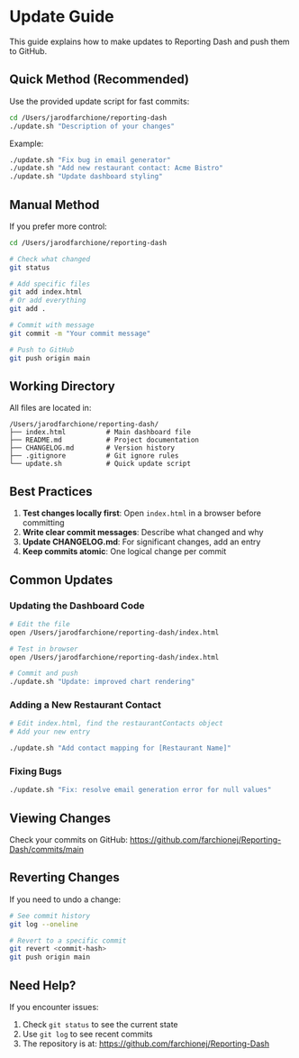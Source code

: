 # Update Guide

This guide explains how to make updates to Reporting Dash and push them to GitHub.

## Quick Method (Recommended)

Use the provided update script for fast commits:

```bash
cd /Users/jarodfarchione/reporting-dash
./update.sh "Description of your changes"
```

Example:
```bash
./update.sh "Fix bug in email generator"
./update.sh "Add new restaurant contact: Acme Bistro"
./update.sh "Update dashboard styling"
```

## Manual Method

If you prefer more control:

```bash
cd /Users/jarodfarchione/reporting-dash

# Check what changed
git status

# Add specific files
git add index.html
# Or add everything
git add .

# Commit with message
git commit -m "Your commit message"

# Push to GitHub
git push origin main
```

## Working Directory

All files are located in:
```
/Users/jarodfarchione/reporting-dash/
├── index.html          # Main dashboard file
├── README.md           # Project documentation
├── CHANGELOG.md        # Version history
├── .gitignore          # Git ignore rules
└── update.sh           # Quick update script
```

## Best Practices

1. **Test changes locally first**: Open `index.html` in a browser before committing
2. **Write clear commit messages**: Describe what changed and why
3. **Update CHANGELOG.md**: For significant changes, add an entry
4. **Keep commits atomic**: One logical change per commit

## Common Updates

### Updating the Dashboard Code
```bash
# Edit the file
open /Users/jarodfarchione/reporting-dash/index.html

# Test in browser
open /Users/jarodfarchione/reporting-dash/index.html

# Commit and push
./update.sh "Update: improved chart rendering"
```

### Adding a New Restaurant Contact
```bash
# Edit index.html, find the restaurantContacts object
# Add your new entry

./update.sh "Add contact mapping for [Restaurant Name]"
```

### Fixing Bugs
```bash
./update.sh "Fix: resolve email generation error for null values"
```

## Viewing Changes

Check your commits on GitHub:
https://github.com/farchionej/Reporting-Dash/commits/main

## Reverting Changes

If you need to undo a change:

```bash
# See commit history
git log --oneline

# Revert to a specific commit
git revert <commit-hash>
git push origin main
```

## Need Help?

If you encounter issues:
1. Check `git status` to see the current state
2. Use `git log` to see recent commits
3. The repository is at: https://github.com/farchionej/Reporting-Dash
